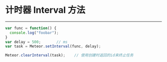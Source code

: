# 计时器 Interval 方法
---

```js
var func = function() {
  console.log("foobar");
}
var delay = 500;       // ms
var task = Meteor.setInterval(func, delay);

Meteor.clearInterval(task);    // 使用创建时返回的id来终止任务
```